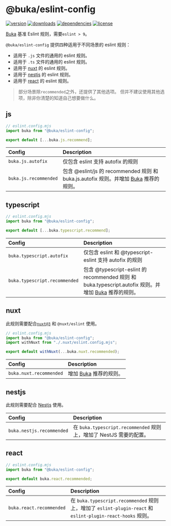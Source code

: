 # @buka/eslint-config

[npm]: https://www.npmjs.com/package/@buka/eslint-config
[Buka]: https://github.com/buka-lnc

[![version](https://img.shields.io/npm/v/@buka/eslint-config.svg?logo=npm&style=for-the-badge)][npm]
[![downloads](https://img.shields.io/npm/dm/@buka/eslint-config.svg?logo=npm&style=for-the-badge)][npm]
[![dependencies](https://img.shields.io/librariesio/release/npm/@buka/eslint-config?logo=npm&style=for-the-badge)][npm]
[![license](https://img.shields.io/npm/l/@buka/eslint-config.svg?logo=github&style=for-the-badge)][npm]

[Buka][Buka] 基准 Eslint 规则，需要`eslint > 9`。

`@buka/eslint-config` 提供四种适用于不同场景的 eslint 规则：

- 适用于 `.js` 文件的通用的 eslint 规则。
- 适用于 `.ts` 文件的通用的 eslint 规则。
- 适用于 [nuxt](https://nuxt.com/) 的 eslint 规则。
- 适用于 [nestjs](https://nestjs.com/) 的 eslint 规则。
- 适用于 [react](https://react.dev/) 的 eslint 规则。

> 部分场景除`recommended`之外，还提供了其他选项。
> 但并不建议使用其他选项，除非你清楚的知道自己想要做什么。

## js

```javascript
// eslint.config.mjs
import buka from "@buka/eslint-config";

export default [...buka.js.recommend];
```

| Config                | Description                                                                                   |
| :-------------------- | :-------------------------------------------------------------------------------------------- |
| `buka.js.autofix`     | 仅包含 eslint 支持 autofix 的规则                                                             |
| `buka.js.recommended` | 包含 @eslint/js 的 recommended 规则 和 buka.js.autofix 规则。并增加 [Buka][Buka] 推荐的规则。 |

## typescript

```javascript
// eslint.config.mjs
import buka from "@buka/eslint-config";

export default [...buka.typescript.recommend];
```

| Config                        | Description                                                                                                   |
| :---------------------------- | :------------------------------------------------------------------------------------------------------------ |
| `buka.typescript.autofix`     | 仅包含 eslint 和 @typescript-eslint 支持 autofix 的规则                                                       |
| `buka.typescript.recommended` | 包含 @typescript-eslint 的 recommended 规则 和 buka.typescript.autofix 规则。并增加 [Buka][Buka] 推荐的规则。 |

## nuxt

此规则需要配合[`nuxt@3`](https://nuxt.com/) 和 `@nuxt/eslint` 使用。

```javascript
// eslint.config.mjs
import buka from "@buka/eslint-config";
import withNuxt from "./.nuxt/eslint.config.mjs";

export default withNuxt(...buka.nuxt.recommended);
```

| Config                  | Description                    |
| :---------------------- | :----------------------------- |
| `buka.nuxt.recommended` | 增加 [Buka][Buka] 推荐的规则。 |

## nestjs

此规则需要配合 [Nestjs](https://nestjs.com/) 使用。

| Config                    | Description                                                         |
| :------------------------ | :------------------------------------------------------------------ |
| `buka.nestjs.recommended` | 在 `buka.typescript.recommended` 规则上，增加了 NestJS 需要的配置。 |

## react

```javascript
// eslint.config.mjs
import buka from "@buka/eslint-config";

export default buka.react.recommended;
```

| Config                   | Description                                                                                                 |
| :----------------------- | :---------------------------------------------------------------------------------------------------------- |
| `buka.react.recommended` | 在 `buka.typescript.recommended` 规则上，增加了 `eslint-plugin-react` 和 `eslint-plugin-react-hooks` 规则。 |
